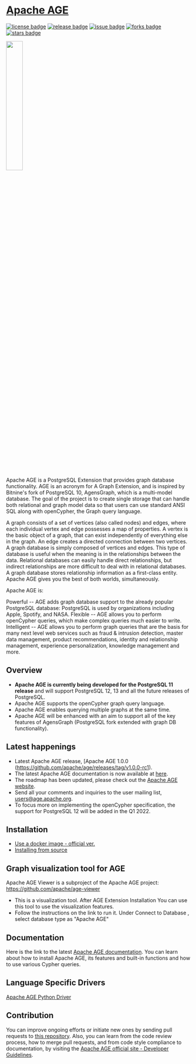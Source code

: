 # [Apache AGE](https://age.apache.org/#)

[![license badge](https://img.shields.io/github/license/apache/age)](https://github.com/apache/age/blob/master/LICENSE)
[![release badge](https://img.shields.io/github/v/release/apache/age?include_prereleases)](https://github.com/apache/age/releases)
[![issue badge](https://img.shields.io/github/issues/apache/age)](https://github.com/apache/age/issues)
[![forks badge](https://img.shields.io/github/forks/apache/age)](https://github.com/apache/age/network/members)
[![stars badge](https://img.shields.io/github/stars/apache/age)](https://github.com/apache/age/stargazers)

<img src="https://age.apache.org/docs/master/_static/logo.png" width="30%" height="30%">

Apache AGE is a PostgreSQL Extension that provides graph database functionality. AGE is an acronym for A Graph Extension, and is inspired by Bitnine's fork of PostgreSQL 10, AgensGraph, which is a multi-model database. The goal of the project is to create single storage that can handle both relational and graph model data so that users can use standard ANSI SQL along with openCypher, the Graph query language.

A graph consists of a set of vertices (also called nodes) and edges, where each individual vertex and edge possesses a map of properties. A vertex is the basic object of a graph, that can exist independently of everything else in the graph. An edge creates a directed connection between two vertices. A graph database is simply composed of vertices and edges. This type of database is useful when the meaning is in the relationships between the data. Relational databases can easily handle direct relationships, but indirect relationships are more difficult to deal with in relational databases. A graph database stores relationship information as a first-class entity. Apache AGE gives you the best of both worlds, simultaneously.

Apache AGE is:

Powerful -- AGE adds graph database support to the already popular PostgreSQL database: PostgreSQL is used by organizations including Apple, Spotify, and NASA.
Flexible -- AGE allows you to perform openCypher queries, which make complex queries much easier to write.
Intelligent -- AGE allows you to perform graph queries that are the basis for many next level web services such as fraud & intrusion detection, master data management, product recommendations, identity and relationship management, experience personalization, knowledge management and more.

## Overview

- **Apache AGE is currently being developed for the PostgreSQL 11 release** and will support PostgreSQL 12, 13 and all the future releases of PostgreSQL.
- Apache AGE supports the openCypher graph query language.
- Apache AGE enables querying multiple graphs at the same time.
- Apache AGE will be enhanced with an aim to support all of the key features of AgensGraph (PostgreSQL fork extended with graph DB functionality).

## Latest happenings

- Latest Apache AGE release, [Apache AGE 1.0.0 (https://github.com/apache/age/releases/tag/v1.0.0-rc1).
- The latest Apache AGE documentation is now available at [here](https://age.apache.org/docs/master/index.html).
- The roadmap has been updated, please check out the [Apache AGE website](http://age.apache.org/).
- Send all your comments and inquiries to the user mailing list, users@age.apache.org.
- To focus more on implementing the openCypher specification, the support for PostgreSQL 12 will be added in the Q1 2022. 

## Installation

- [Use a docker image - official ver.](https://hub.docker.com/r/apache/age)
- [Installing from source](https://age.apache.org/#)

## Graph visualization tool for AGE

Apache AGE Viewer is a subproject of the Apache AGE project:  https://github.com/apache/age-viewer

- This is a visualization tool.
After AGE Extension Installation
You can use this tool to use the visualization features.
- Follow the instructions on the link to run it.
Under Connect to Database , select database type as "Apache AGE"

## Documentation

Here is the link to the latest [Apache AGE documentation](https://age.apache.org/docs/master/index.html).
You can learn about how to install Apache AGE, its features and built-in functions and how to use various Cypher queries.

## Language Specific Drivers
[Apache AGE Python Driver](https://github.com/rhizome-ai/apache-age-python)

## Contribution

You can improve ongoing efforts or initiate new ones by sending pull requests to [this repository](https://github.com/apache/age).
Also, you can learn from the code review process, how to merge pull requests, and from code style compliance to documentation, by visiting the [Apache AGE official site - Developer Guidelines](https://age.apache.org/#codereview).
